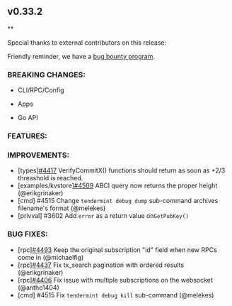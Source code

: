 ## v0.33.2

\*\*

Special thanks to external contributors on this release:

Friendly reminder, we have a [bug bounty program](https://hackerone.com/tendermint).

### BREAKING CHANGES:

- CLI/RPC/Config

- Apps

- Go API

### FEATURES:

### IMPROVEMENTS:

- [types][\#4417](https://github.com/tendermint/tendermint/issues/4417) VerifyCommitX() functions should return as soon as +2/3 threashold is reached.
- [examples/kvstore][\#4509](https://github.com/tendermint/tendermint/pull/4509) ABCI query now returns the proper height (@erikgrinaker)
- [cmd] \#4515 Change `tendermint debug dump` sub-command archives filename's format (@melekes)
- [privval] \#3602 Add `error` as a return value on`GetPubKey()`

### BUG FIXES:

- [rpc][\#4493](https://github.com/tendermint/tendermint/pull/4493) Keep the original subscription "id" field when new RPCs come in (@michaelfig)
- [rpc][\#4437](https://github.com/tendermint/tendermint/pull/4437) Fix tx_search pagination with ordered results (@erikgrinaker)
- [rpc][\#4406](https://github.com/tendermint/tendermint/pull/4406) Fix issue with multiple subscriptions on the websocket (@antho1404)
- [cmd] \#4515 Fix `tendermint debug kill` sub-command (@melekes)
